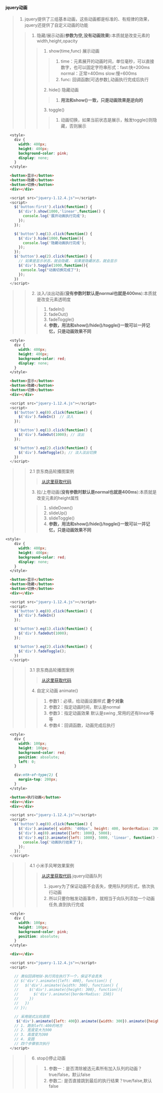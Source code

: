 #### jquery动画
>1. jquery提供了三组基本动画，这些动画都是标准的、有规律的效果，jquery还提供了自定义动画的功能
>> 1. 隐藏/展示动画(**参数为空,没有动画效果**):本质就是改变元素的width,height,opacity
>>> 1. show(time,func) 展示动画
>>>> 1. time：元素展开的动画时间，单位毫秒，可以直接数字，也可以固定字符串形式：fast:快=200ms normal：正常=400ms slow:慢=600ms 
>>>> 2. func: 回调函数[可选参数],动画执行完成后执行
>>> 2. hide() 隐藏动画
>>>> 1. **用法和show()一致，只是动画效果是逆向的**
>>> 3. toggle()
>>>> 1. 动画切换，如果当前状态是展示，触发toggle()则隐藏，否则展示
```css
  <style>
    div {
      width: 400px;
      height: 400px;
      background-color: pink;
      display: none;
    }
  </style>
```
```html
  <button>显示</button>
  <button>隐藏</button>
  <button>切换</button>
  <div></div>
```
```javascript
  <script src="jquery-1.12.4.js"></script>
  <script>
    $('button:first').click(function() {
      $('div').show(1000,'linear',function() {
        console.log('展开动画执行完成');
      });
    });

    $('button').eq(1).click(function() {
      $('div').hide(1000,function(){
        console.log('隐藏动画执行完成');
      });
    });
    $('button').eq(2).click(function() {
      // 如果是显示状态，就会隐藏， 如果是隐藏状态，就会显示
      $('div').toggle(1000,function(){
       console.log("动画切换完成了");
      });
    })
  </script>
```
>> 2. 淡入/淡出动画(**没有参数时默认是normal也就是400ms**):本质就是改变元素透明度
>>> 1. fadeIn() 
>>> 2. fadeOut()
>>> 3. fadeToggle()
>>> 4. **参数，用法和show()/hide()/toggle()一致可以一并记忆，只是动画效果不同**
```css
  <style>
    div {
      width: 400px;
      height: 400px;
      background-color: red;
      display: none;
    }
  </style>
```
```html
  <button>显示</button>
  <button>隐藏</button>
  <button>切换</button>
  <div></div>
```
```javascript
  <script src="jquery-1.12.4.js"></script>
  <script>
    $('button').eq(0).click(function() {
      $('div').fadeIn()  // 淡入
    });

    $('button').eq(1).click(function() {
      $('div').fadeOut(1000); // 淡出
    });

    $('button').eq(2).click(function() {
      $('div').fadeToggle(); // 淡入淡出切换
    })
  </script>
```
>>2.1 京东商品轮播图案例
>>> [从这里获取代码](http://github.com)
>> 3. 拉/上卷动画(**没有参数时默认是normal也就是400ms**):本质就是改变元素的height属性
>>> 1. slideDown()
>>> 2. slideUp()
>>> 3. slideToggle()
>>> 4. **参数，用法和show()/hide()/toggle()一致可以一并记忆，只是动画效果不同**
```css
<style>
    div {
      width: 400px;
      height: 400px;
      background-color: red;
      display: none;
    }
  </style>
```
```html
  <button>显示</button>
  <button>隐藏</button>
  <button>切换</button>
  <div></div>
```
```javascript
  <script src="jquery-1.12.4.js"></script>
  <script>
    $('button').eq(0).click(function() {
      $('div').fadeIn()
    });

    $('button').eq(1).click(function() {
      $('div').fadeOut(1000);
    });

    $('button').eq(2).click(function() {
      $('div').fadeToggle();
    })
  </script>
```
>>3.1 京东商品轮播图案例
>>> [从这里获取代码](http://github.com)
>> 4. 自定义动画 animate()
>>> 1. 参数1：必填，给动画设置样式 **是个对象**
>>> 2. 参数2：指定动画时间，默认是normal
>>> 3. 参数3：指定动画效果 默认是swing ,常用的还有linear等等
>>> 4. 参数4：回调函数，动画完成后执行
```css
  <style>
    div {
      width: 100px;
      height: 100px;
      background-color: red;
      position: absolute;
      left: 0;
    }

    div:nth-of-type(2) {
      margin-top: 200px; 
    }
  </style>
```
```html
  <button>执行动画</button>
  <div></div>
  <div></div>
```
```javascript
  <script src="jquery-1.12.4.js"></script>
  <script>
    $('button').eq(0).click(function() {
      $('div').animate({ width: '400px', height: 400, borderRadius: 200},2000 )
      $('div').eq(0).animate({left: 1000}, 5000);
      $('div').eq(1).animate({left: 1000}, 5000, 'linear', function() {
        console.log('动画执行结束了');
      });
    });
  </script>
```
>>4.1 小米手风琴效果案例
>>> [从这里获取代码](http://github.com)
>> jquery动画队列
>>> 1. jquery为了保证动画不会丢失，使用队列的形式，依次执行动画
>>> 2. 所以只要你触发动画事件，就相当于向队列添加一个动画任务,直到执行完成
``` css
  <style>
    div {
      width: 100px;
      height: 100px;
      background-color: pink;
      position: absolute;
    }
  </style>
```
```html
  <div></div>
```
```javascript
  <script src="jquery-1.12.4.js"></script>
  <script>

    // 类似回调地狱-执行完在执行下一个，保证不会丢失
    // $('div').animate({left: 400}, function() {
    //   $('div').animate({width: 300}, function() {
    //     $('div').animate({height: 300}, function(){
    //       $('div').animate({borderRadius: 150})
    //     })
    //   })
    // });

    // 采用链式比较直观
     $('div').animate({left: 400}).animate({width: 300}).animate({height: 300}).animate({borderRadius: 150})  
    // 1. 跑到left:400的地方
    // 2. 宽度变大为300
    // 3. 高度变为300
    // 4. 变圆
    // 四个步骤依次执行
  </script>
```
>> 6. stop()停止动画
>>> 1. 参数一：是否清除被选元素所有加入队列的动画？true/false，默认false
>>> 2. 参数二: 是否直接跳到最后的执行结果？true/false,默认false